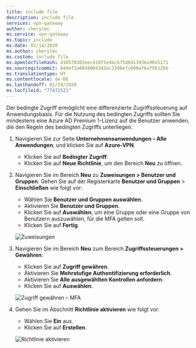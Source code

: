 ```yaml
---
title: include file
description: include file
services: vpn-gateway
author: cherylmc
ms.service: vpn-gateway
ms.topic: include
ms.date: 02/14/2020
ms.author: cherylmc
ms.custom: include file
ms.openlocfilehash: 410570302eec418f1e4bcb75d6413936a96b5171
ms.sourcegitcommit: 64def2a06d4004343ec3396e7c600af6af5b12bb
ms.translationtype: HT
ms.contentlocale: de-DE
ms.lasthandoff: 02/19/2020
ms.locfileid: "77471521"
---
```

Der bedingte Zugriff ermöglicht eine differenzierte Zugriffssteuerung auf Anwendungsbasis. Für die Nutzung des bedingten Zugriffs sollten Sie mindestens eine Azure AD Premium 1-Lizenz auf die Benutzer anwenden, die den Regeln des bedingten Zugriffs unterliegen.

1. Navigieren Sie zur Seite **Unternehmensanwendungen – Alle Anwendungen**, und klicken Sie auf **Azure-VPN**.

   - Klicken Sie auf **Bedingter Zugriff**.
   - Klicken Sie auf **Neue Richtlinie**, um den Bereich **Neu** zu öffnen.
2. Navigieren Sie im Bereich **Neu** zu **Zuweisungen > Benutzer und Gruppen**. Gehen Sie auf der Registerkarte **Benutzer und Gruppen** > **Einschließen** wie folgt vor:

   - Wählen Sie **Benutzer und Gruppen auswählen**.
   - Aktivieren Sie **Benutzer und Gruppen**.
   - Klicken Sie auf **Auswählen**, um eine Gruppe oder eine Gruppe von Benutzern auszuwählen, für die MFA gelten soll.
   - Klicken Sie auf **Fertig**.

   ![Zuweisungen](./media/vpn-gateway-vwan-openvpn-azure-ad-mfa/mfa-ca-assignments.png)
3. Navigieren Sie im Bereich **Neu** zum Bereich **Zugriffssteuerungen > Gewähren**:

   - Klicken Sie auf **Zugriff gewähren**.
   - Aktivieren Sie **Mehrstufige Authentifizierung erforderlich**.
   - Aktivieren Sie **Alle ausgewählten Kontrollen anfordern**.
   - Klicken Sie auf **Auswählen**.
   
   ![Zugriff gewähren – MFA](./media/vpn-gateway-vwan-openvpn-azure-ad-mfa/mfa-ca-grant-mfa.png)
4. Gehen Sie im Abschnitt **Richtlinie aktivieren** wie folgt vor:

   - Wählen Sie **Ein** aus.
   - Klicken Sie auf **Erstellen**.

   ![Richtlinie aktivieren](./media/vpn-gateway-vwan-openvpn-azure-ad-mfa/mfa-ca-enable-policy.png)
